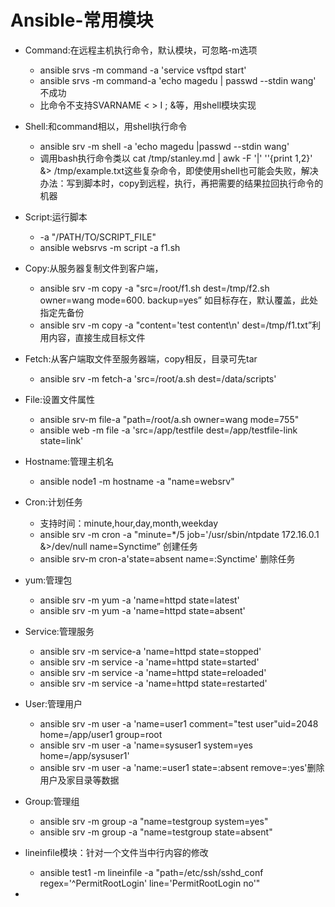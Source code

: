 # Ansible-常用模块

- Command:在远程主机执行命令，默认模块，可忽略-m选项
  - ansible srvs -m command -a 'service vsftpd start'
  - ansible srvs -m command-a 'echo magedu | passwd --stdin wang' 不成功
  - 比命令不支持SVARNAME   < >  I ; &等，用shell模块实现
- Shell:和command相以，用shell执行命令
  - ansible srv -m shell -a 'echo magedu |passwd --stdin wang'
  - 调用bash执行命令类以 cat  /tmp/stanley.md | awk -F '|'  ''{print $1,$2}'  &> /tmp/example.txt这些复杂命令，即使使用shell也可能会失败，解决办法：写到脚本时，copy到远程，执行，再把需要的结果拉回执行命令的机器
- Script:运行脚本
  - -a  "/PATH/TO/SCRIPT_FILE"
  - ansible websrvs -m script -a  f1.sh

- Copy:从服务器复制文件到客户端，
  - ansible srv  -m copy -a "src=/root/f1.sh dest=/tmp/f2.sh owner=wang mode=600. backup=yes”  如目标存在，默认覆盖，此处指定先备份
  - ansible srv  -m copy  -a "content='test content\n' dest=/tmp/f1.txt”利用内容，直接生成目标文件
- Fetch:从客户端取文件至服务器端，copy相反，目录可先tar
  - ansible srv  -m fetch-a 'src=/root/a.sh dest=/data/scripts'
- File:设置文件属性
  - ansible srv-m file-a "path=/root/a.sh owner=wang mode=755"
  - ansible web -m file -a 'src=/app/testfile dest=/app/testfile-link state=link'

- Hostname:管理主机名
  - ansible node1 -m hostname -a "name=websrv"
- Cron:计划任务
  - 支持时间：minute,hour,day,month,weekday
  - ansible srv -m cron -a "minute=*/5  job='/usr/sbin/ntpdate 172.16.0.1 &>/dev/null name=Synctime” 创建任务
  - ansible srv-m cron-a'state=absent name=:Synctime' 删除任务
- yum:管理包
  - ansible srv  -m yum  -a 'name=httpd state=latest'
  - ansible srv  -m yum -a 'name=httpd state=absent'
- Service:管理服务
  - ansible srv -m service-a 'name=httpd state=stopped'
  - ansible srv -m service -a 'name=httpd state=started'
  - ansible srv -m service -a  'name=httpd state=reloaded'
  - ansible srv -m service -a 'name=httpd state=restarted'
- User:管理用户
  - ansible srv -m user -a 'name=user1 comment="test user"uid=2048 home=/app/user1 group=root
  - ansible srv  -m user -a 'name=sysuser1 system=yes home=/app/sysuser1'
  - ansible srv -m user -a 'name:=user1 state=:absent remove=:yes'删除用户及家目录等数据
- Group:管理组
  - ansible srv -m group -a "name=testgroup system=yes"
  - ansible srv -m group -a "name=testgroup state=absent"

- lineinfile模块：针对一个文件当中行内容的修改
  - ansible test1  -m lineinfile -a "path=/etc/ssh/sshd_conf regex='^PermitRootLogin' line='PermitRootLogin no'"
- 
